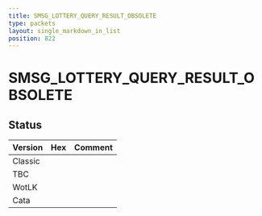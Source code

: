 ```yaml
---
title: SMSG_LOTTERY_QUERY_RESULT_OBSOLETE
type: packets
layout: single_markdown_in_list
position: 822
---
```


# SMSG_LOTTERY_QUERY_RESULT_OBSOLETE

## Status

Version | Hex | Comment
---------- | ---------- | ---------- 
Classic |  |  
TBC |  |  
WotLK |  |  
Cata |  |  
